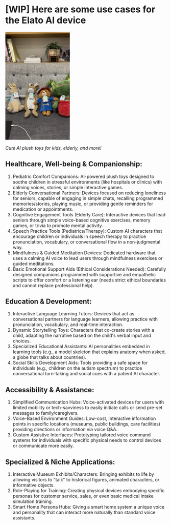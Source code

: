 # [WIP] Here are some use cases for the Elato AI device

<img src="./usecases.png" alt="Build Custom AI Toys" width="40%">

*Cute AI plush toys for kids, elderly, and more!*

## Healthcare, Well-being & Companionship:

1. Pediatric Comfort Companions: AI-powered plush toys designed to soothe children in stressful environments (like hospitals or clinics) with calming voices, stories, or simple interactive games.
2. Elderly Conversational Partners: Devices focused on reducing loneliness for seniors, capable of engaging in simple chats, recalling programmed memories/stories, playing music, or providing gentle reminders for medication or appointments.
3. Cognitive Engagement Tools (Elderly Care): Interactive devices that lead seniors through simple voice-based cognitive exercises, memory games, or trivia to promote mental activity.
4. Speech Practice Tools (Pediatrics/Therapy): Custom AI characters that encourage children or individuals in speech therapy to practice pronunciation, vocabulary, or conversational flow in a non-judgmental way.
5. Mindfulness & Guided Meditation Devices: Dedicated hardware that uses a calming AI voice to lead users through mindfulness exercises or guided meditations.
6. Basic Emotional Support Aids (Ethical Considerations Needed): Carefully designed companions programmed with supportive and empathetic scripts to offer comfort or a listening ear (needs strict ethical boundaries and cannot replace professional help).

## Education & Development:

1. Interactive Language Learning Tutors: Devices that act as conversational partners for language learners, allowing practice with pronunciation, vocabulary, and real-time interaction.
2. Dynamic Storytelling Toys: Characters that co-create stories with a child, adapting the narrative based on the child's verbal input and choices.
3. Specialized Educational Assistants: AI personalities embedded in learning tools (e.g., a model skeleton that explains anatomy when asked, a globe that talks about countries).
4. Social Skills Development Aids: Tools providing a safe space for individuals (e.g., children on the autism spectrum) to practice conversational turn-taking and social cues with a patient AI character.

## Accessibility & Assistance:

1. Simplified Communication Hubs: Voice-activated devices for users with limited mobility or tech-savviness to easily initiate calls or send pre-set messages to family/caregivers.
2. Voice-Based Environment Guides: Low-cost, interactive information points in specific locations (museums, public buildings, care facilities) providing directions or information via voice Q&A.
3. Custom Assistive Interfaces: Prototyping tailored voice command systems for individuals with specific physical needs to control devices or communicate more easily.

## Specialized & Niche Applications:

1. Interactive Museum Exhibits/Characters: Bringing exhibits to life by allowing visitors to "talk" to historical figures, animated characters, or informative objects.
2. Role-Playing for Training: Creating physical devices embodying specific personas for customer service, sales, or even basic medical intake simulation training.
3. Smart Home Persona Hubs: Giving a smart home system a unique voice and personality that can interact more naturally than standard voice assistants.
